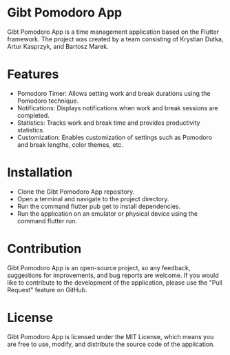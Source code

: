 # Gibt Pomodoro App
Gibt Pomodoro App is a time management application based on the Flutter framework. The project was created by a team consisting of Krystian Dutka, Artur Kasprzyk, and Bartosz Marek.

# Features
- Pomodoro Timer: Allows setting work and break durations using the Pomodoro technique.
- Notifications: Displays notifications when work and break sessions are completed.
- Statistics: Tracks work and break time and provides productivity statistics.
- Customization: Enables customization of settings such as Pomodoro and break lengths, color themes, etc.
# Installation
- Clone the Gibt Pomodoro App repository.
- Open a terminal and navigate to the project directory.
- Run the command flutter pub get to install dependencies.
- Run the application on an emulator or physical device using the command flutter run.
# Contribution
Gibt Pomodoro App is an open-source project, so any feedback, suggestions for improvements, and bug reports are welcome. If you would like to contribute to the development of the application, please use the "Pull Request" feature on GitHub.

# License
Gibt Pomodoro App is licensed under the MIT License, which means you are free to use, modify, and distribute the source code of the application.
